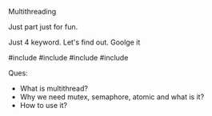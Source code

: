 
Multithreading

Just part just for fun.

Just 4 keyword. Let's find out. Goolge it

#include <thread>
#include <mutex>
#include <semaphore>
#include <atomic>

Ques:
- What is multithread?
- Why we need mutex, semaphore, atomic and what is it?
- How to use it?
